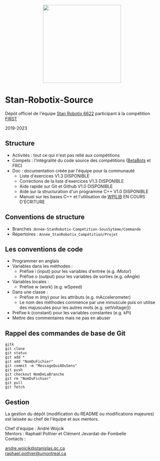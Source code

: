 <p align="center">
  <img width="256" height="256" src="https://stanrobotix.files.wordpress.com/2017/01/cropped-cropped-equipe-stan-logo2.jpg">
</p>

# Stan-Robotix-Source
Dépôt officiel de l'équipe [Stan Robotix 6622](https://stanrobotix6622.com/) participant à la compétition [FIRST](https://www.firstinspires.org/robotics/frc)

2019-2023

## Structure
- Activités : tout ce qui n'est pas relié aux compétitions
- Compets : l'intégralité du code source des compétitions ([BetaBots](https://robotiquefirstquebec.org/frc/betabots/) et FRC)
- Doc : documentation créée par l'équipe pour la communauté
  - Liste d'exercices V1.3 DISPONIBLE
  - Corrections de la liste d'exercices V1.3 DISPONIBLE
  - Aide rapide sur Git et Github V1.0 DISPONIBLE
  - Aide sur la structuration d'un programme C++ V1.0 DISPONIBLE
  - Manuel sur les bases C++ et l'utilisation de [WPILIB](https://docs.wpilib.org/en/stable/) EN COURS D'ÉCRITURE

## Conventions de structure
- Branches :`Année-StanRobotix-Compétition-SousSytème/Commande`
- Répertoires : `Année_StanRobotix_Compétition/Projet`

## Les conventions de code
- Programmer en anglais
- Variables dans les méthodes :
  - Préfixe i (input) pour les variables d'entrée (e.g. iMotor)
  - Préfixe o (output) pour les variables de sorties (e.g. oAngle)
- Variables locales :
  - Préfixe w (work) (e.g. wSpeed)
- Dans une classe :
  - Préfixe m (my) pour les attributs (e.g. mAccelerometer)
  - Le nom des méthodes commence par une minuscule puis on utilise des majuscules pour les autres mots (e.g. setVoltage())
- Préfixe k (constant) pour les variables constantes (e.g. kPi)
- Mettre des commentaires mais ne pas en abuser

## Rappel des commandes de base de Git
```
gitk
git clone
git status
git add *
git add "NomDuFichier"
git commit -m "MessageQuiADuSens"
git push
git checkout NomDeLaBranche
git rm "NomDuFichier"
git pull
git fetch
```
## Gestion
La gestion du dépôt (modification du README ou modifications majeures) est laissée au chef de l'équipe et aux mentors.


Chef d'équipe : André Wojcik<br>
Mentors : Raphaël Pothier et Clément Jevardat-de-Fombelle<br>
Contacts :

andre.wojcik@stanislas.qc.ca <br>
raphael.pothier@umontreal.ca <br>